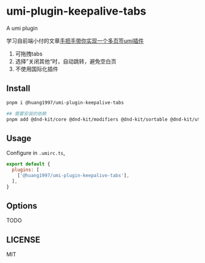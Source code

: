 # umi-plugin-keepalive-tabs

A umi plugin

学习自前端小付的文章[手把手带你实现一个多页签umi插件](https://juejin.cn/post/7228749296320725050)

 1. 可拖拽tabs
 2. 选择”关闭其他“时，自动跳转，避免空白页
 3. 不使用国际化插件

## Install

```bash
pnpm i @huang1997/umi-plugin-keepalive-tabs

## 需要安装的依赖
pnpm add @dnd-kit/core @dnd-kit/modifiers @dnd-kit/sortable @dnd-kit/utilities

```

## Usage

Configure in `.umirc.ts`,

```js
export default {
  plugins: [
    ['@huang1997/umi-plugin-keepalive-tabs'],
  ],
}
```

## Options

TODO

## LICENSE

MIT
